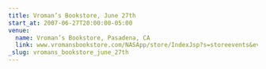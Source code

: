 ```yaml
---
title: Vroman’s Bookstore, June 27th
start_at: 2007-06-27T20:00:00-05:00
venue:
  name: Vroman’s Bookstore, Pasadena, CA
  link: www.vromansbookstore.com/NASApp/store/IndexJsp?s=storeevents&eventId=347376
_slug: vromans_bookstore_june_27th
---
```

